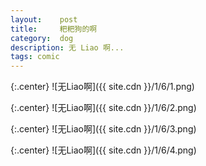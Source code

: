```yaml
---
layout:    post
title:     粑粑狗的啊
category:  dog
description: 无 Liao 啊...
tags: comic
---
```

{:.center}
![无Liao啊]({{ site.cdn }}/1/6/1.png)

{:.center}
![无Liao啊]({{ site.cdn }}/1/6/2.png)

{:.center}
![无Liao啊]({{ site.cdn }}/1/6/3.png)

{:.center}
![无Liao啊]({{ site.cdn }}/1/6/4.png)